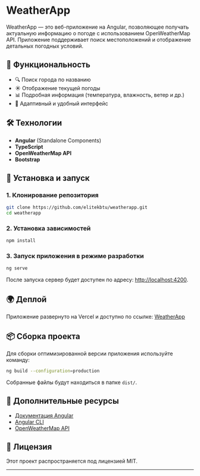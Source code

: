# WeatherApp

WeatherApp — это веб-приложение на Angular, позволяющее получать актуальную информацию о погоде с использованием OpenWeatherMap API. Приложение поддерживает поиск местоположений и отображение детальных погодных условий.

## 🚀 Функциональность
- 🔍 Поиск города по названию
- ☀️ Отображение текущей погоды
- 📊 Подробная информация (температура, влажность, ветер и др.)
- 🎨 Адаптивный и удобный интерфейс

## 🛠️ Технологии
- **Angular** (Standalone Components)
- **TypeScript**
- **OpenWeatherMap API**
- **Bootstrap** 

## 🔧 Установка и запуск

### 1. Клонирование репозитория
```bash
git clone https://github.com/elitekbtu/weatherapp.git
cd weatherapp
```

### 2. Установка зависимостей
```bash
npm install
```

### 3. Запуск приложения в режиме разработки
```bash
ng serve
```
После запуска сервер будет доступен по адресу: [http://localhost:4200](http://localhost:4200).

## 🌍 Деплой
Приложение развернуто на Vercel и доступно по ссылке: [WeatherApp](https://auaraiy.vercel.app)

## 📦 Сборка проекта

Для сборки оптимизированной версии приложения используйте команду:
```bash
ng build --configuration=production
```
Собранные файлы будут находиться в папке `dist/`.

## 📖 Дополнительные ресурсы
- [Документация Angular](https://angular.dev/)
- [Angular CLI](https://angular.dev/tools/cli)
- [OpenWeatherMap API](https://openweathermap.org/api)

## 📜 Лицензия
Этот проект распространяется под лицензией MIT.

---


